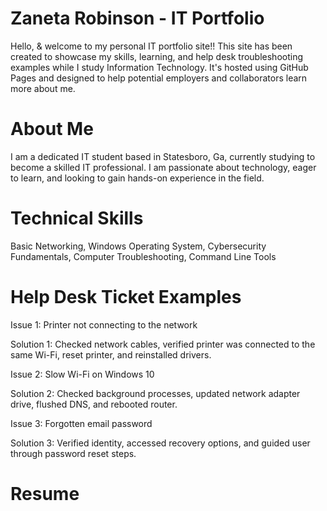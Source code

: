 # Zaneta Robinson - IT Portfolio
 Hello, & welcome to my personal IT portfolio site!! This site has been created to showcase my skills, learning, and help desk troubleshooting examples while I study Information Technology. It's hosted using GitHub Pages and designed to help potential employers and collaborators learn more about me.
# About Me 
I am a dedicated IT student based in Statesboro, Ga, currently studying to become a skilled IT professional. I am passionate about technology, eager to learn, and looking to gain hands-on experience in the field.
# Technical Skills
Basic Networking, Windows Operating System, Cybersecurity Fundamentals, Computer Troubleshooting, Command Line Tools
# Help Desk Ticket Examples
Issue 1: Printer not connecting to the network

Solution 1: Checked network cables, verified printer was connected to the same Wi-Fi, reset printer, and reinstalled drivers.

Issue 2: Slow Wi-Fi on Windows 10

Solution 2: Checked background processes, updated network adapter drive, flushed DNS, and rebooted router.

Issue 3: Forgotten email password

Solution 3: Verified identity, accessed recovery options, and guided user through password reset steps.
# Resume
